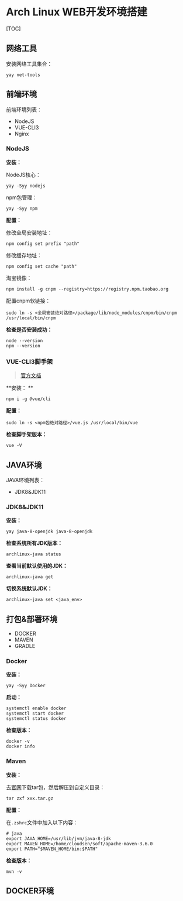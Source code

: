 # Arch Linux WEB开发环境搭建

[TOC]

## 网络工具

安装网络工具集合：  

```
yay net-tools
```



## 前端环境

前端环境列表：  

- NodeJS
- VUE-CLI3
- Nginx

### NodeJS

**安装：**  

NodeJS核心：  

```
yay -Syy nodejs
```

npm包管理：  

```
yay -Syy npm
```

**配置：**  

修改全局安装地址：

```
npm config set prefix "path"
```

修改缓存地址：  

```
npm config set cache "path"
```

淘宝镜像：  

```
npm install -g cnpm --registry=https://registry.npm.taobao.org
```

配置cnpm软链接：  

```
sudo ln -s <全局安装绝对路径>/package/lib/node_modules/cnpm/bin/cnpm /usr/local/bin/cnpm
```

**检查是否安装成功：**  

```
node --version
npm --version
```

###  VUE-CLI3脚手架

> [官方文档](https://cli.vuejs.org/zh/guide/#%E8%AF%A5%E7%B3%BB%E7%BB%9F%E7%9A%84%E7%BB%84%E4%BB%B6)

**安装：  **

```
npm i -g @vue/cli
```

**配置：**  

```
sudo ln -s <npm包绝对路径>/vue.js /usr/local/bin/vue
```

**检查脚手架版本：**    

```
vue -V
```



## JAVA环境

JAVA环境列表：  

- JDK8&JDK11

### JDK8&JDK11

**安装：**  

```
yay java-8-openjdk java-8-openjdk
```

**检查系统所有JDK版本：**  

```
archlinux-java status
```

**查看当前默认使用的JDK：**  

```
archlinux-java get
```

**切换系统默认JDK：**    

```
archlinux-java set <java_env>
```



## 打包&部署环境

- DOCKER
- MAVEN
- GRADLE

### Docker

**安装：**  

```
yay -Syy Docker
```

**启动：**  

```
systemctl enable docker
systemctl start docker
systemctl status docker
```

**检查版本：**  

```
docker -v
docker info
```

### Maven

**安装：**  

去[官网](https://maven.apache.org/download.cgi)下载tar包，然后解压到自定义目录：  

```
tar zxf xxx.tar.gz
```

**配置：**  

在`.zshrc`文件中加入以下内容：  

```
# java
export JAVA_HOME=/usr/lib/jvm/java-8-jdk
export MAVEN_HOME=/home/cloudsen/soft/apache-maven-3.6.0
export PATH="$MAVEN_HOME/bin:$PATH"
```

**检查版本：**  

```
mvn -v
```



## DOCKER环境

